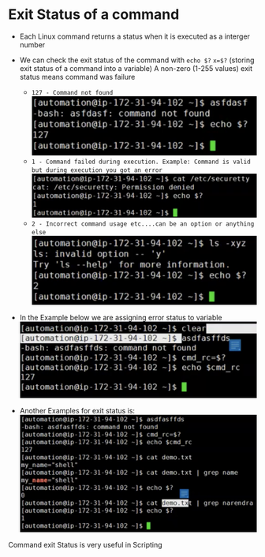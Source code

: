 # Exit Status of a command
- Each Linux command returns a status when it is executed as a interger number
- We can check the exit status of the command with `echo $?`
    `x=$?` (storing exit status of a command into a variable)
A non-zero (1-255 values) exit status means command was failure
    - `127 - Command not found`
    <br> ![image](../images/134.png)
    - `1 - Command failed during execution. Example: Command is valid but during execution you got an error`
    <br> ![image](../images/135.png)
    - `2 - Incorrect command usage etc....can be an option or anything else`
    <br> ![image](../images/136.png)


- In the Example below we are assigning error status to variable
<br> ![image](../images/132.png)
- Another Examples for exit status is:
<br> ![image](../images/133.png)

Command exit Status is very useful in Scripting